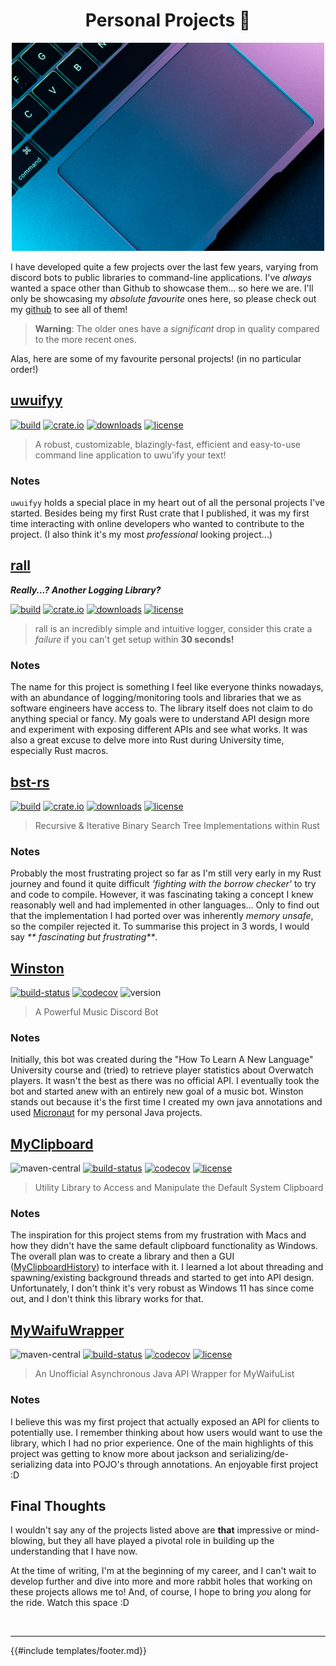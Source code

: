 <h1 align="center">Personal Projects 🦀</h1>

<div align="center">
    <img src="images/projects/macbook.png">
</div>

I have developed quite a few projects over the last few years, varying from discord bots to public libraries to
command-line applications. I've _always_ wanted a space other than Github to showcase them... so here we are. I'll only
be showcasing my _absolute favourite_ ones here, so please check out
my [github](https://github.com/sgoudham?tab=repositories&type=source) to see all of them!

> **Warning**: The older ones have a _significant_ drop in quality compared to the more recent ones.

Alas, here are some of my favourite personal projects! (in no particular order!)

<h2><a href="https://github.com/sgoudham/uwuifyy" target="_blank">uwuifyy</a></h2>

[![build](https://github.com/sgoudham/uwuifyy/actions/workflows/build.yml/badge.svg)](https://github.com/sgoudham/uwuifyy/actions/workflows/build.yml)
[![crate.io](https://img.shields.io/crates/v/uwuifyy)](https://crates.io/crates/uwuifyy)
[![downloads](https://img.shields.io/crates/d/uwuifyy)](https://crates.io/crates/uwuifyy)
[![license](https://img.shields.io/github/license/sgoudham/uwuifyy)](https://github.com/sgoudham/uwuifyy/blob/main/LICENSE)

> A robust, customizable, blazingly-fast, efficient and easy-to-use command line application to uwu'ify your text!

### Notes

`uwuifyy` holds a special place in my heart out of all the personal projects I've started. Besides being my first Rust
crate that I published, it was my first time interacting with online developers who wanted to contribute to the
project. (I also think it's my most _professional_ looking project...)

<h2><a href="https://github.com/sgoudham/rall" target="_blank">rall</a></h2>

**_Really...? Another Logging Library?_**

[![build](https://github.com/sgoudham/rall/actions/workflows/build.yml/badge.svg?branch=main)](https://github.com/sgoudham/rall/actions/workflows/build.yml)
[![crate.io](https://img.shields.io/crates/v/rall)](https://crates.io/crates/rall)
[![downloads](https://img.shields.io/crates/d/rall)](https://crates.io/crates/rall)
[![license](https://img.shields.io/github/license/sgoudham/rall)](https://github.com/sgoudham/rall/blob/main/LICENSE)

> rall is an incredibly simple and intuitive logger, consider this crate a _failure_ if you can't get setup within **30 seconds!**

### Notes

The name for this project is something I feel like everyone thinks nowadays, with an abundance of logging/monitoring
tools and libraries that we as software engineers have access to. The library itself does not claim to do anything
special or fancy. My goals were to understand API design more and experiment with exposing different APIs and see what
works. It was also a great excuse to delve more into Rust during University time, especially Rust macros.

<h2><a href="https://github.com/sgoudham/bst-rs" target="_blank">bst-rs</a></h2>

[![build](https://github.com/sgoudham/bst-rs/actions/workflows/build.yml/badge.svg)](https://github.com/sgoudham/bst-rs/actions/workflows/build.yml)
[![crate.io](https://img.shields.io/crates/v/bst-rs)](https://crates.io/crates/bst-rs)
[![downloads](https://img.shields.io/crates/d/bst-rs)](https://crates.io/crates/bst-rs)
[![license](https://img.shields.io/github/license/sgoudham/bst-rs)](https://github.com/sgoudham/bst-rs/blob/main/LICENSE)

> Recursive & Iterative Binary Search Tree Implementations within Rust

### Notes

Probably the most frustrating project so far as I'm still very early in my Rust journey and found it quite difficult
_'fighting with the borrow checker'_ to try and code to compile. However, it was fascinating taking a concept I knew
reasonably well and had implemented in other languages... Only to find out that the implementation I had ported over was
inherently _memory unsafe_, so the compiler rejected it. To summarise this project in 3 words, I would say _**
fascinating but frustrating**_.

<h2><a href="https://github.com/sgoudham-university/winston-bot" target="_blank">Winston</a></h2>

[![build-status](https://goudham.me/jenkins/job/sgoudham-university/job/Winston-Bot/job/main/badge/icon)](https://goudham.me/jenkins/job/sgoudham-university/job/Winston-Bot/job/main/lastBuild/)
[![codecov](https://codecov.io/gh/sgoudham-university/Winston-Bot/branch/main/graph/badge.svg?token=Q40v3fyItO)](https://codecov.io/gh/sgoudham-university/Winston-Bot)
![version](https://img.shields.io/badge/version-v1.2.0-informational)

> A Powerful Music Discord Bot

### Notes

Initially, this bot was created during the "How To Learn A New Language" University course and (tried) to retrieve
player statistics about Overwatch players. It wasn't the best as there was no official API. I eventually took the bot
and started anew with an entirely new goal of a music bot. Winston stands out because it's the first time I created my
own java annotations and used [Micronaut](https://micronaut.io/) for my personal Java projects.

<h2><a href="https://github.com/sgoudham/MyClipboard" target="_blank">MyClipboard</a></h2>

![maven-central](https://img.shields.io/maven-central/v/me.goudham/MyClipboard)
[![build-status](https://goudham.me/jenkins/job/sgoudham/job/MyClipboard/job/release/badge/icon)](https://goudham.me/jenkins/job/sgoudham/job/MyClipboard/job/release/lastBuild/)
[![codecov](https://codecov.io/gh/sgoudham/MyClipboard/branch/main/graph/badge.svg?token=F4LKql7rIq)](https://codecov.io/gh/sgoudham/MyClipboard)
[![license](https://img.shields.io/github/license/sgoudham/MyClipboard)](https://github.com/sgoudham/MyClipboard/blob/main/LICENSE)

> Utility Library to Access and Manipulate the Default System Clipboard

### Notes

The inspiration for this project stems from my frustration with Macs and how they didn't have the same default clipboard
functionality as Windows. The overall plan was to create a library and then a
GUI ([MyClipboardHistory](https://github.com/sgoudham/MyClipboardHistory)) to interface with it. I learned a lot about
threading and spawning/existing background threads and started to get into API design. Unfortunately, I don't think it's
very robust as Windows 11 has since come out, and I don't think this library works for that.

<h2><a href="https://github.com/sgoudham/MyWaifuWrapper" target="_blank">MyWaifuWrapper</a></h2>

![maven-central](https://img.shields.io/maven-central/v/me.goudham/MyWaifuWrapper)
[![build-status](https://goudham.me/jenkins/job/sgoudham/job/MyWaifuWrapper/job/release/badge/icon)](https://goudham.me/jenkins/job/sgoudham/job/MyWaifuWrapper/job/release/lastBuild/)
[![codecov](https://codecov.io/gh/sgoudham/MyWaifuWrapper/branch/main/graph/badge.svg?token=RxUDnCWnF0)](https://codecov.io/gh/sgoudham/MyWaifuWrapper)
[![license](https://img.shields.io/github/license/sgoudham/MyWaifuWrapper)](https://github.com/sgoudham/MyWaifuWrapper/blob/main/LICENSE)

> An Unofficial Asynchronous Java API Wrapper for MyWaifuList

### Notes

I believe this was my first project that actually exposed an API for clients to potentially use. I remember thinking
about how users would want to use the library, which I had no prior experience. One of the main highlights of this
project was getting to know more about jackson and serializing/de-serializing data into POJO's through annotations. An
enjoyable first project :D

## Final Thoughts

I wouldn't say any of the projects listed above are **that** impressive or mind-blowing, but they all have played a
pivotal role in building up the understanding that I have now.

At the time of writing, I'm at the beginning of my career, and I can't wait to develop further and dive into more and
more rabbit holes that working on these projects allows me to! And, of course, I hope to bring _you_ along for the ride.
Watch this space :D

<br>

- - - -

{{#include templates/footer.md}}